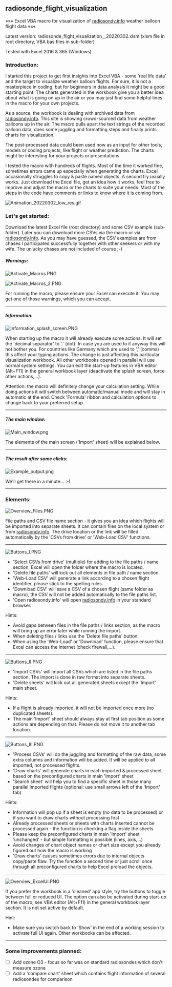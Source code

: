 ## radiosonde_flight_visualization
»»»  Excel VBA macro for visualization of [radiosondy.info](https://radiosondy.info) weather balloon flight data  «««

Latest version:  radiosonde_flight_visualization__20220302.xlsm  (xlsm file in root directory, VBA bas files in sub-folder)

Tested with Excel 2016 & 365 (Windows)

### Introduction:
I started this project to get first insights into Excel VBA - some 'real life data' and the target to visualize weather balloon flights. 
For sure, it is not a masterpiece in coding, but for beginners in data analysis it might be a good starting point. The charts generated in the workbook give you a better idea about what is going on up in the air or you may just find some helpful lines in the macro for your own projects.

As a source, the workbook is dealing with archived data from [radiosondy.info](https://radiosondy.info). This site is showing crowd-sourced data from weather balloons up in the air. 
The macro pulls apart the text strings of the recorded balloon data, does some juggling and formatting steps and finally prints charts for visualization.

The post-processed data could been used now as an input for other tools, models or coding projects, like flight or weather prediction. The charts might be interesting for your projects or presentations.

I tested the macro with hundreds of flights. Most of the time it worked fine, sometimes errors came up especially when generating the charts. Excel occasionally struggles to copy & paste named objects. A second try usually works. Just download the Excel file, get an idea how it works, feel free to improve and adjust the macro or the charts to suite your needs. Most of the steps in the code have comments or links to know where it is coming from.

![Animation_20220302_low_res.gif](__used_asset__/Animation_20220302_low_res.gif)

### Let's get started:
Download the latest Excel file (root directory) and some CSV example (sub-folder). Later you can download more CSVs via the macro or via [radiosondy.info](https://radiosondy.info). As you may have guessed, the CSV examples are from chases I participated successfully together with other seekers or with my wife. The unlucky chases are not included of course ;-)


##### Warnings:

![Activate_Macros.PNG](__used_asset__/Activate_Macros.PNG)

![Activate_Macros_2.PNG](__used_asset__/Activate_Macros_2.PNG)

For running the macro, please ensure your Excel can execute it. You may get one of those warnings, which you can accept.

---

##### Information:

![Information_splash_screen.PNG](__used_asset__/Information_splash_screen.PNG)

When starting up the macro it will already execute some actions. It will set the 'decimal separator' to '.' (dot). In case you are used to it anyway this will not bother you. For countries like Germany which are used to ',' (comma) this affect your typing actions.
The change is just affecting this particular visualization workbook. All other workbooks opened in parallel will use normal system settings.
You can edit the start-up features in VBA editor (Alt+F11) in the general workbook layer (deactivate the splash screen, force other actions,...).

Attention: the macro will definitely change your calculation setting. While doing actions it will switch between automatic/manual mode and will stay in automatic at the end. Check 'Formula' ribbon and calculation options to change back to your preferred setup.

---

##### The main window:
![Main_window.png](__used_asset__/Main_window.png)

The elements of the main screen ('Import' sheet) will be explained below.

---

##### The result after some clicks:
![Example_output.png](__used_asset__/Example_output.png)

We'll get there in a minute... :-)

---

### Elements:

![Overview_Files.PNG](__used_asset__/Overview_Files.PNG)

File paths and CSV file name section - it gives you an idea which flights will be imported into separate sheets. It can contain files on the local system or from [radiosondy.info](https://radiosondy.info). The drive location or the link will be filled automatically by the 'CSVs from drive' or 'Web-Load CSV' functions.

---

![Buttons_I.PNG](__used_asset__/Buttons_I.PNG)

- 'Select CSVs from drive' (multiple) for adding to the file paths / name section, Excel will open the folder where the macro is located.
- 'Delete file paths' will kick out all elements in file path / name section.
- 'Web-Load CSV' will generate a link according to a chosen flight identifier, please stick to the spelling rules.
- 'Download CSV' will save a CSV of a chosen flight (same folder as macro), the CSV will not be added automatically to the file paths list.
- 'Open radiosondy.info' will open [radiosondy.info](https://radiosondy.info) in your standard browser.

Hints:
- Avoid gaps between files in the file paths / links section, as the macro will bring up an error later while running the import.
- When deleting files / links use the 'Delete file paths' button.
- When using the 'Web-Load' or 'Download' function, please ensure that Excel can access the internet (check firewall,...).

---

![Buttons_II.PNG](__used_asset__/Buttons_II.PNG)

- 'Import CSVs' will import all CSVs which are listed in the file paths section. The import is done in raw format into separate sheets.
- 'Delete sheets' will kick out all generated sheets except the 'Import' main sheet.

Hints:
- If a flight is already imported, it will not be imported once more (no duplicated sheets).
- The main 'Import' sheet should always stay at first tab position as some actions are depending on that. Please do not move it to another tab location.

---

![Buttons_III.PNG](__used_asset__/Buttons_III.PNG)

- 'Process CSVs' will do the juggling and formatting of the raw data, some extra columns and information will be added. It will be applied to all imported, not processed flights.
- 'Draw charts' will generate charts in each imported & processed sheet based on the preconfigured charts in main 'Import' sheet
- 'Search sheet' will help you to find a specific sheet in those many parallel imported flights (optional: use small arrows left of the 'Import' tab)

Hints:
- Information will pop up if a sheet is empty (no data to be processed) or if you want to draw charts without processing first
- Already processed sheets or sheets with charts inserted cannot be processed again - the function is checking a flag inside the sheets
- Please keep the preconfigured charts in main 'Import' sheet ‘unchanged’ - but simple formatting is possible (lines, axis,...)
- Avoid changes of chart object names or chart size except you already figured out how the macro is working
- 'Draw charts' causes sometimes errors due to internal objects copy/paste flaw. Try the function a second time or just scroll once through all preconfigured charts to help Excel preload the objects.

---

![Overview_ExcelUI.PNG](__used_asset__/Overview_ExcelUI.PNG)

If you prefer the workbook in a 'cleaned' app style, try the buttons to toggle between full or reduced UI. The option can also be activated during start-up of the macro, see VBA editor (Alt+F11) in the general workbook layer section. It is not set active by default.

Hint:
- Make sure you switch back to 'Show' in the end of a working session to activate full UI again. Other workbooks can be affected.

---

### Some improvements planned:

- [ ] Add ozone O3 - focus so far was on standard radiosondes which don't measure ozone
- [ ] Add a 'compare chart' sheet which contains flight information of several radiosondes for comparison
